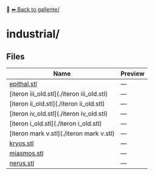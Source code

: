 📁 [⬅ Back to gallente/](../README.md)

# industrial/

## Files

| Name | Preview |
|------|---------|
| [epithal.stl](./epithal.stl) | — |
| [iteron iii_old.stl](./iteron iii_old.stl) | — |
| [iteron ii_old.stl](./iteron ii_old.stl) | — |
| [iteron iv_old.stl](./iteron iv_old.stl) | — |
| [iteron i_old.stl](./iteron i_old.stl) | — |
| [iteron mark v.stl](./iteron mark v.stl) | — |
| [kryos.stl](./kryos.stl) | — |
| [miasmos.stl](./miasmos.stl) | — |
| [nerus.stl](./nerus.stl) | — |